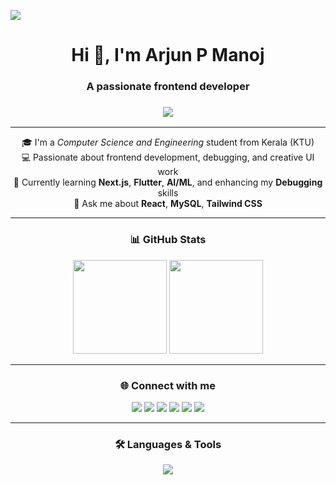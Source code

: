 [![](https://visitcount.itsvg.in/api?id=Arjun-P-Manoj&label=Profile%20Views&pretty=false)](https://visitcount.itsvg.in)

<h1 align="center">Hi 👋, I'm Arjun P Manoj</h1>
<h3 align="center">A passionate frontend developer </h3>

<h3 align="center">
   <img src="https://readme-typing-svg.herokuapp.com/?font=Chakra+Petch&size=30&pause=1000&color=0FF714&multiline=false&random=false&width=435&lines=Frontend+Dev+exploring+AI+%26+ML!"/>
</h3>

---

<div align="center">

🎓 I'm a *Computer Science and Engineering* student from Kerala (KTU)  
💻 Passionate about frontend development, debugging, and creative UI work  
🚀 Currently learning **Next.js**, **Flutter**, **AI/ML**, and enhancing my **Debugging** skills  
🧠 Ask me about **React**, **MySQL**, **Tailwind CSS**

</div>

---

<h3 align="center">📊 GitHub Stats</h3>
<div align="center">
  <img src="https://github-readme-stats.vercel.app/api?username=Arjun-P-Manoj&show_icons=true&theme=dark" height="150"/>
  <img src="https://github-readme-streak-stats.herokuapp.com?user=Arjun-P-Manoj&theme=dark" height="150"/>
</div>

---

<h3 align="center">🌐 Connect with me</h3>
<p align="center">
  <a href="mailto:arjunpmanoj12@gmail.com"><img src="https://img.shields.io/badge/Gmail-333333?style=for-the-badge&logo=gmail&logoColor=red" /></a>
  <a href="https://linkedin.com/in/arjun-p-manoj" target="_blank"><img src="https://img.shields.io/badge/LinkedIn-0077B5?style=for-the-badge&logo=linkedin&logoColor=white" /></a>
  <a href="https://instagram.com/itsarju._" target="_blank"><img src="https://img.shields.io/badge/Instagram-E4405F?style=for-the-badge&logo=instagram&logoColor=white" /></a>
  <a href="https://www.hackerrank.com/cce22cs019" target="_blank"><img src="https://img.shields.io/badge/HackerRank-2EC866?style=for-the-badge&logo=hackerrank&logoColor=white" /></a>
  <a href="https://leetcode.com/arjunpmanoj1" target="_blank"><img src="https://img.shields.io/badge/LeetCode-FFA116?style=for-the-badge&logo=leetcode&logoColor=black" /></a>
  <a href="https://dev.to/arjun_pmanoj_" target="_blank"><img src="https://img.shields.io/badge/DEV.TO-0A0A0A?style=for-the-badge&logo=devdotto&logoColor=white" /></a>
</p>

---

<h3 align="center">🛠️ Languages & Tools</h3>
<div align="center">
<img src="https://skillicons.dev/icons?i=html,css,js,react,django,flutter,dart,python,java,c,mysql,git,github,tailwind" />
</div>

